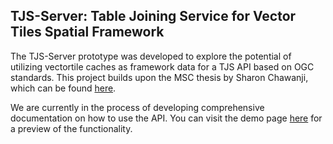## TJS-Server: Table Joining Service for Vector Tiles Spatial Framework

The TJS-Server prototype was developed to explore the potential of utilizing vectortile caches as framework data for a TJS API based on OGC standards. This project builds upon the MSC thesis by Sharon Chawanji, which can be found [here](https://cartographymaster.eu/wp-content/theses/2020_Chawanji_Thesis.pdf).

We are currently in the process of developing comprehensive documentation on how to use the API. You can visit the demo page [here](https://schawanji.herokuapp.com/) for a preview of the functionality.

